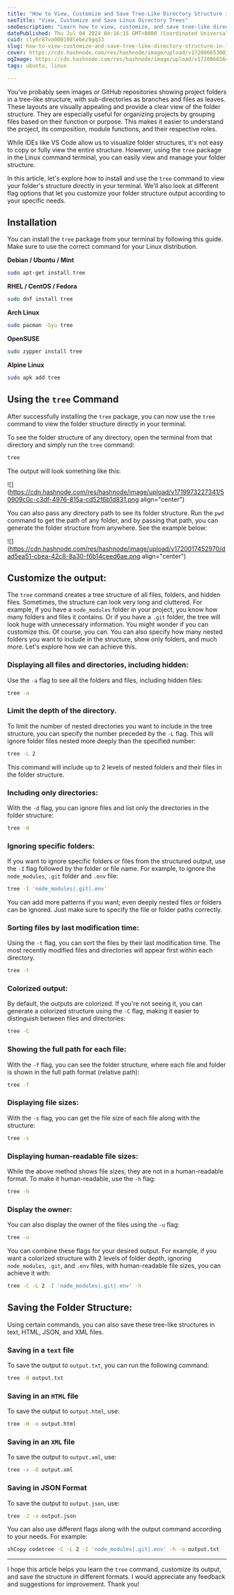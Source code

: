 ```yaml
---
title: "How to View, Customize and Save Tree-Like Directory Structure in Linux"
seoTitle: "View, Customize and Save Linux Directory Trees"
seoDescription: "Learn how to view, customize, and save tree-like directory structures in Linux using the `tree` command"
datePublished: Thu Jul 04 2024 04:16:15 GMT+0000 (Coordinated Universal Time)
cuid: cly6r87vo000108lebez9gq33
slug: how-to-view-customize-and-save-tree-like-directory-structure-in-linux
cover: https://cdn.hashnode.com/res/hashnode/image/upload/v1720066530032/0b6e4af9-c116-464d-b62a-0422ac5c9998.png
ogImage: https://cdn.hashnode.com/res/hashnode/image/upload/v1720066564035/fec2a914-c48d-463e-a080-ef8d1f446441.png
tags: ubuntu, linux

---
```


You've probably seen images or GitHub repositories showing project folders in a tree-like structure, with sub-directories as branches and files as leaves. These layouts are visually appealing and provide a clear view of the folder structure. They are especially useful for organizing projects by grouping files based on their function or purpose. This makes it easier to understand the project, its composition, module functions, and their respective roles.

While IDEs like VS Code allow us to visualize folder structures, it's not easy to copy or fully view the entire structure. However, using the `tree` package in the Linux command terminal, you can easily view and manage your folder structure.

In this article, let's explore how to install and use the `tree` command to view your folder's structure directly in your terminal. We'll also look at different flag options that let you customize your folder structure output according to your specific needs.

## Installation

You can install the `tree` package from your terminal by following this guide. Make sure to use the correct command for your Linux distribution.

**Debian / Ubuntu / Mint**

```bash
sudo apt-get install tree
```

**RHEL / CentOS / Fedora**

```bash
sudo dnf install tree
```

**Arch Linux**

```bash
sudo pacman -Syu tree
```

**OpenSUSE**

```bash
sudo zypper install tree
```

**Alpine Linux**

```bash
sudo apk add tree
```

## Using the `tree` Command

After successfully installing the `tree` package, you can now use the `tree` command to view the folder structure directly in your terminal.

To see the folder structure of any directory, open the terminal from that directory and simply run the `tree` command:

```bash
tree
```

The output will look something like this:

![](https://cdn.hashnode.com/res/hashnode/image/upload/v1719973227341/50909c0c-c3df-4976-815a-cd52f6b1d831.png align="center")

You can also pass any directory path to see its folder structure. Run the `pwd` command to get the path of any folder, and by passing that path, you can generate the folder structure from anywhere. See the example below:

![](https://cdn.hashnode.com/res/hashnode/image/upload/v1720017452970/dad5ea51-cbea-42c8-8a30-f6b14ceed6ae.png align="center")

## Customize the output:

The `tree` command creates a tree structure of all files, folders, and hidden files. Sometimes, the structure can look very long and cluttered. For example, if you have a `node_modules` folder in your project, you know how many folders and files it contains. Or if you have a `.git` folder, the tree will look huge with unnecessary information. You might wonder if you can customize this. Of course, you can. You can also specify how many nested folders you want to include in the structure, show only folders, and much more. Let's explore how we can achieve this.

### **Displaying all files and directories, including hidden:**

Use the `-a` flag to see all the folders and files, including hidden files:

```bash
tree -a
```

### **Limit the depth of the directory.**

To limit the number of nested directories you want to include in the tree structure, you can specify the number preceded by the `-L` flag. This will ignore folder files nested more deeply than the specified number:

```bash
tree -L 2
```

This command will include up to 2 levels of nested folders and their files in the folder structure.

### **Including only directories:**

With the `-d` flag, you can ignore files and list only the directories in the folder structure:

```bash
tree -d
```

### **Ignoring specific folders:**

If you want to ignore specific folders or files from the structured output, use the `-I` flag followed by the folder or file name. For example, to ignore the `node_modules`, `.git` folder and `.env` file:

```bash
tree -I 'node_modules|.git|.env'
```

You can add more patterns if you want; even deeply nested files or folders can be ignored. Just make sure to specify the file or folder paths correctly.

### **Sorting files by last modification time:**

Using the `-t` flag, you can sort the files by their last modification time. The most recently modified files and directories will appear first within each directory.

```bash
tree -t
```

### **Colorized output:**

By default, the outputs are colorized. If you're not seeing it, you can generate a colorized structure using the `-C` flag, making it easier to distinguish between files and directories:

```bash
tree -C
```

### **Showing the full path for each file:**

With the `-f` flag, you can see the folder structure, where each file and folder is shown in the full path format (relative path):

```bash
tree -f
```

### **Displaying file sizes:**

With the `-s` flag, you can get the file size of each file along with the structure:

```bash
tree -s
```

### **Displaying human-readable file sizes:**

While the above method shows file sizes, they are not in a human-readable format. To make it human-readable, use the `-h` flag:

```bash
tree -h
```

### **Display the owner:**

You can also display the owner of the files using the `-u` flag:

```bash
tree -u
```

You can combine these flags for your desired output. For example, if you want a colorized structure with 2 levels of folder depth, ignoring `node_modules`, `.git`, and `.env` files, with human-readable file sizes, you can achieve it with:

```bash
tree -C -L 2 -I 'node_modules|.git|.env' -h
```

## Saving the Folder Structure:

Using certain commands, you can also save these tree-like structures in text, HTML, JSON, and XML files.

### Saving in a `text` file

To save the output to `output.txt`, you can run the following command:

```bash
tree -0 output.txt
```

### Saving in an `HTML` file

To save the output to `output.html`, use:

```bash
tree -H -o output.html
```

### Saving in an `XML` file

To save the output to `output.xml`, use:

```bash
tree -x -O output.xml
```

### Saving in JSON Format

To save the output to `output.json`, use:

```bash
tree -J -o output.json
```

You can also use different flags along with the output command according to your needs. For example:

```bash
shCopy codetree -C -L 2 -I 'node_modules|.git|.env' -h -o output.txt
```

---

I hope this article helps you learn the `tree` command, customize its output, and save the structure in different formats. I would appreciate any feedback and suggestions for improvement. Thank you!